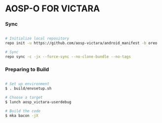 # AOSP-O FOR VICTARA #

### Sync ###

```bash

# Initialize local repository
repo init -u https://github.com/aosp-victara/android_manifest -b oreo

# Sync
repo sync -c -jx --force-sync --no-clone-bundle --no-tags
```

### Preparing to Build ###

```bash

# Set up environment
$ . build/envsetup.sh

# Choose a target
$ lunch aosp_victara-userdebug

# Build the code
$ mka bacon -jX
```
